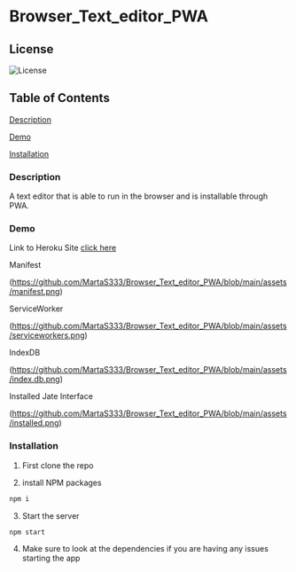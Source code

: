 # Browser_Text_editor_PWA

## License

![License](https://img.shields.io/badge/license-MIT-00beef)

## Table of Contents

[Description](#description)

[Demo](#demo)

[Installation](#installation)


### Description

A text editor that is able to run in the browser and is installable through PWA.

### Demo

Link to Heroku Site [click here](https://protected-falls-92314.herokuapp.com/)

Manifest

(https://github.com/MartaS333/Browser_Text_editor_PWA/blob/main/assets/manifest.png)

ServiceWorker

(https://github.com/MartaS333/Browser_Text_editor_PWA/blob/main/assets/serviceworkers.png)

IndexDB

(https://github.com/MartaS333/Browser_Text_editor_PWA/blob/main/assets/index.db.png)

Installed Jate Interface

(https://github.com/MartaS333/Browser_Text_editor_PWA/blob/main/assets/installed.png)



### Installation

1. First clone the repo

2. install NPM packages
 ```sh
 npm i
 ```
 
 3. Start the server
 ```sh
 npm start
 ```
 
 4. Make sure to look at the dependencies if you are having any issues starting the app
